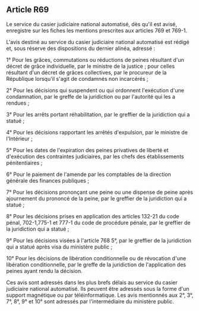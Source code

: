 Article R69
----
Le service du casier judiciaire national automatisé, dès qu'il est avisé,
enregistre sur les fiches les mentions prescrites aux articles 769 et 769-1.

L'avis destiné au service du casier judiciaire national automatisé est rédigé
et, sous réserve des dispositions du dernier alinéa, adressé :

1° Pour les grâces, commutations ou réductions de peines résultant d'un décret
de grâce individuelle, par le ministre de la justice ; pour celles résultant
d'un décret de grâces collectives, par le procureur de la République lorsqu'il
s'agit de condamnés non incarcérés ;

2° Pour les décisions qui suspendent ou qui ordonnent l'exécution d'une
condamnation, par le greffe de la juridiction ou par l'autorité qui les a
rendues ;

3° Pour les arrêts portant réhabilitation, par le greffier de la juridiction qui
a statué ;

4° Pour les décisions rapportant les arrêtés d'expulsion, par le ministre de
l'Intérieur ;

5° Pour les dates de l'expiration des peines privatives de liberté et
d'exécution des contraintes judiciaires, par les chefs des établissements
pénitentiaires ;

6° Pour le paiement de l'amende par les comptables de la direction générale des
finances publiques ;

7° Pour les décisions prononçant une peine ou une dispense de peine après
ajournement du prononcé de la peine, par le greffier de la juridiction qui a
statué ;

8° Pour les décisions prises en application des articles 132-21 du code pénal,
702-1,775-1 et 777-1 du code de procédure pénale, par le greffier de la
juridiction qui a statué ;

9° Pour les décisions visées à l'article 768 5°, par le greffier de la
juridiction qui a statué après visa du ministère public ;

10° Pour les décisions de libération conditionnelle ou de révocation d'une
libération conditionnelle, par le greffe de la juridiction de l'application des
peines ayant rendu la décision.

Ces avis sont adressés dans les plus brefs délais au service du casier
judiciaire national automatisé. Ils peuvent être adressés sous la forme d'un
support magnétique ou par téléinformatique. Les avis mentionnés aux 2°, 3°, 7°,
8°, 9° et 10° sont adressés par l'intermédiaire du ministère public.
